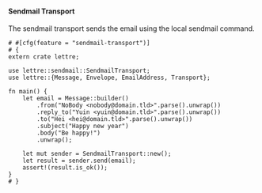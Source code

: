 #### Sendmail Transport

The sendmail transport sends the email using the local sendmail command.

```rust,no_run
# #[cfg(feature = "sendmail-transport")]
# {
extern crate lettre;

use lettre::sendmail::SendmailTransport;
use lettre::{Message, Envelope, EmailAddress, Transport};

fn main() {
    let email = Message::builder()
        .from("NoBody <nobody@domain.tld>".parse().unwrap())
        .reply_to("Yuin <yuin@domain.tld>".parse().unwrap())
        .to("Hei <hei@domain.tld>".parse().unwrap())
        .subject("Happy new year")
        .body("Be happy!")
        .unwrap();

    let mut sender = SendmailTransport::new();
    let result = sender.send(email);
    assert!(result.is_ok());
}
# }
```
